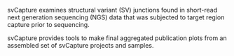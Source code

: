 svCapture examines structural variant (SV)
junctions found in short-read next generation sequencing (NGS) data
that was subjected to target region capture prior to sequencing.

svCapture provides tools to make final aggregated publication plots
from an assembled set of svCapture projects and samples.
